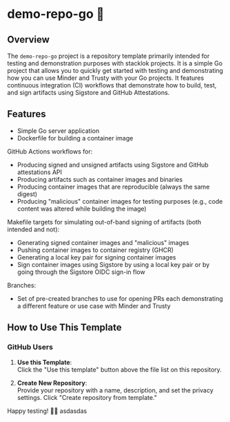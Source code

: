 # demo-repo-go 🦦

## Overview

The `demo-repo-go` project is a repository template primarily intended for testing and
demonstration purposes with stacklok projects. It is a simple Go project that allows you to
quickly get started with testing and demonstrating how you can use Minder and Trusty with
your Go projects. It features continuous integration (CI) workflows that demonstrate how to 
build, test, and sign artifacts using Sigstore and GitHub Attestations. 


## Features

- Simple Go server application
- Dockerfile for building a container image

GitHub Actions workflows for:
- Producing signed and unsigned artifacts using Sigstore and GitHub attestations API
- Producing artifacts such as container images and binaries
- Producing container images that are reproducible (always the same digest)
- Producing "malicious" container images for testing purposes (e.g., code content was altered while building the image)

Makefile targets for simulating out-of-band signing of artifacts (both intended and not):
- Generating signed container images and "malicious" images
- Pushing container images to container registry (GHCR)
- Generating a local key pair for signing container images
- Sign container images using Sigstore by using a local key pair or by going through the Sigstore OIDC sign-in flow

Branches:
- Set of pre-created branches to use for opening PRs each demonstrating a different feature or use case with Minder and Trusty

## How to Use This Template

### GitHub Users

1. **Use this Template**:  
   Click the "Use this template" button above the file list on this repository.

2. **Create New Repository**:  
   Provide your repository with a name, description, and set the privacy settings. Click "Create repository from template."

Happy testing! 🦦🎉
asdasdas
